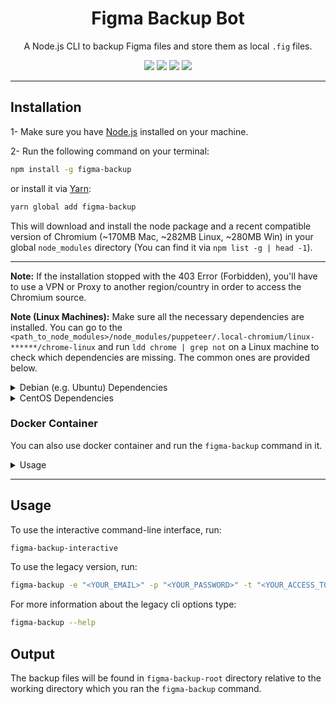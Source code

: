 <div align="center">
  <h1>Figma Backup Bot</h1>
  <p>A Node.js CLI to backup Figma files and store them as local <code>.fig</code> files.</p>
  <img src="https://img.shields.io/npm/dt/figma-backup?color=d900ff&labelColor=000000&style=for-the-badge" />
  <img src="https://img.shields.io/github/license/mimshins/figma-backup?color=d900ff&labelColor=000000&style=for-the-badge" />
  <img src="https://img.shields.io/npm/v/figma-backup?color=d900ff&labelColor=000000&style=for-the-badge" />
  <a title="twitter" href="https://twitter.com/mimshins" target="_blank"><img src="https://img.shields.io/twitter/follow/mimshins?color=d900ff&labelColor=000000&logo=twitter&style=for-the-badge" /></a>
</div>

<hr />

## Installation

1- Make sure you have [Node.js](https://nodejs.org) installed on your machine.

2- Run the following command on your terminal:
```bash
npm install -g figma-backup
```

or install it via [Yarn](https://yarnpkg.com/):

```bash
yarn global add figma-backup
```

This will download and install the node package and a recent compatible version of Chromium (~170MB Mac, ~282MB Linux, ~280MB Win) in your global `node_modules` directory (You can find it via `npm list -g | head -1`).

---

**Note:** If the installation stopped with the 403 Error (Forbidden), you'll have to use a VPN or Proxy to another region/country in order to access the Chromium source.

**Note (Linux Machines):** Make sure all the necessary dependencies are installed. You can go to the `<path_to_node_modules>/node_modules/puppeteer/.local-chromium/linux-******/chrome-linux` and run `ldd chrome | grep not` on a Linux machine to check which dependencies are missing. The common ones are provided below.

<details>
<summary>Debian (e.g. Ubuntu) Dependencies</summary>

```
ca-certificates
fonts-liberation
libappindicator3-1
libasound2
libatk-bridge2.0-0
libatk1.0-0
libc6
libcairo2
libcups2
libdbus-1-3
libexpat1
libfontconfig1
libgbm1
libgcc1
libglib2.0-0
libgtk-3-0
libnspr4
libnss3
libpango-1.0-0
libpangocairo-1.0-0
libstdc++6
libx11-6
libx11-xcb1
libxcb1
libxcomposite1
libxcursor1
libxdamage1
libxext6
libxfixes3
libxi6
libxrandr2
libxrender1
libxss1
libxtst6
lsb-release
wget
xdg-utils
```
</details>

<details>
<summary>CentOS Dependencies</summary>

```
alsa-lib.x86_64
atk.x86_64
cups-libs.x86_64
gtk3.x86_64
ipa-gothic-fonts
libXcomposite.x86_64
libXcursor.x86_64
libXdamage.x86_64
libXext.x86_64
libXi.x86_64
libXrandr.x86_64
libXScrnSaver.x86_64
libXtst.x86_64
pango.x86_64
xorg-x11-fonts-100dpi
xorg-x11-fonts-75dpi
xorg-x11-fonts-cyrillic
xorg-x11-fonts-misc
xorg-x11-fonts-Type1
xorg-x11-utils
```

After installing dependencies you need to update nss library using this command

```bash
yum update nss -y
```
</details>

### Docker Container
You can also use docker container and run the `figma-backup` command in it. 
<details>
<summary>Usage
</summary>
Building image:

```bash
docker build -t <image_name> -f Dockerfile .
```
Running the container:
```bash
docker run --name <container_name> -it <image_name> bash
```
**Note:**

If you face the following error:
```bash
Error: Failed to launch the browser process!
[19:19:0914/132053.471715:ERROR:browser_main_loop.cc(1409)] Unable to open X display.


TROUBLESHOOTING: https://github.com/puppeteer/puppeteer/blob/main/docs/troubleshooting.md

    at onClose (/usr/local/lib/node_modules/figma-backup/node_modules/puppeteer/lib/cjs/puppeteer/node/BrowserRunner.js:203:20)
    at ChildProcess.<anonymous> (/usr/local/lib/node_modules/figma-backup/node_modules/puppeteer/lib/cjs/puppeteer/node/BrowserRunner.js:194:79)
    at ChildProcess.emit (node:events:525:35)
    at ChildProcess._handle.onexit (node:internal/child_process:291:12)
```
You can follow [this](https://stackoverflow.com/questions/60304251/unable-to-open-x-display-when-trying-to-run-google-chrome-on-centos-rhel-7-5/61043049#61043049) and set the screen to something like:
```bash
Xvfb -ac :99 -screen 0 1280x1024x16 &
export DISPLAY=:99
```
</details>

---

## Usage

To use the interactive command-line interface, run:

```bash
figma-backup-interactive
```

To use the legacy version, run:

```bash
figma-backup -e "<YOUR_EMAIL>" -p "<YOUR_PASSWORD>" -t "<YOUR_ACCESS_TOKEN>" --projects-ids "ID1" "ID2" ... "IDx"
```

For more information about the legacy cli options type:

```bash
figma-backup --help
```
## Output

The backup files will be found in `figma-backup-root` directory relative to the working directory which you ran the `figma-backup` command.
